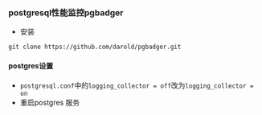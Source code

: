 ### postgresql性能监控pgbadger

* 安装

```
git clone https://github.com/darold/pgbadger.git
```

#### postgres设置

* `postgresql.conf`中的`logging_collector = off`改为`logging_collector = on`
* 重启postgres 服务




